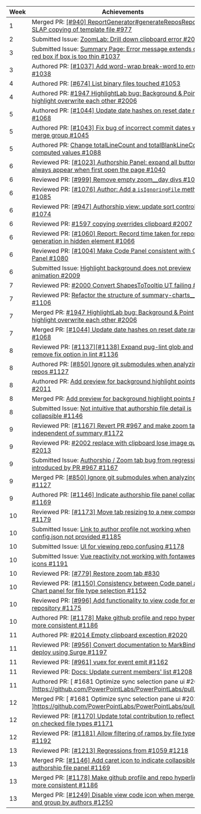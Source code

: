Week | Achievements
---- | ------------
1 | Merged PR: [ [#940] ReportGenerator#generateReposReport: SLAP copying of template file #977](https://github.com/reposense/RepoSense/pull/977)
2 | Submitted Issue: [ ZoomLab: Drill down clipboard error #2004 ](https://github.com/PowerPointLabs/PowerPointLabs/issues/2004)
3 | Submitted Issue: [ Summary Page: Error message extends out of red box if box is too thin #1037 ](https://github.com/reposense/RepoSense/issues/1037)
3 | Authored PR: [ [#1037] Add word-wrap break-word to error box #1038 ](https://github.com/reposense/RepoSense/pull/1038)
4 | Authored PR: [[#674] List binary files touched #1053](https://github.com/reposense/RepoSense/pull/1053)
4 | Authored PR: [ #1947 HighlightLab bug: Background & Point highlight overwrite each other #2006 ](https://github.com/PowerPointLabs/PowerPointLabs/pull/2006)
5 | Authored PR: [ [#1044] Update date hashes on reset date range #1068 ](https://github.com/reposense/RepoSense/pull/1068)
5 | Authored PR: [ [#1043] Fix bug of incorrect commit dates when merge group #1045 ](https://github.com/reposense/RepoSense/pull/1045)
5 | Authored PR: [ Change totalLineCount and totalBlankLineCount to computed values #1088 ](https://github.com/reposense/RepoSense/pull/1088)
6 | Reviewed PR: [ [#1023] Authorship Panel: expand all button always appear when first open the page #1040 ](https://github.com/reposense/RepoSense/pull/1040)
6 | Reviewed PR: [ [#999] Remove empty zoom__day divs #1000 ](https://github.com/reposense/RepoSense/pull/1000)
6 | Reviewed PR: [ [#1076] Author: Add a `isIgnoringFile` method #1085 ](https://github.com/reposense/RepoSense/pull/1085)
6 | Reviewed PR: [ [#947] Authorship view: update sort controls #1074 ](https://github.com/reposense/RepoSense/pull/1074)
6 | Reviewed PR: [ #1597 copying overrides clipboard #2007 ](https://github.com/PowerPointLabs/PowerPointLabs/pull/2007)
6 | Reviewed PR: [ [#1060] Report: Record time taken for report generation in hidden element #1066 ](https://github.com/reposense/RepoSense/pull/1066)
6 | Reviewed PR: [ [#1004] Make Code Panel consistent with Chart Panel #1080 ](https://github.com/reposense/RepoSense/pull/1080)
6 | Submitted Issue: [ Highlight background does not preview animation #2009 ](https://github.com/PowerPointLabs/PowerPointLabs/issues/2009)
7 | Reviewed PR: [ #2000 Convert ShapesToTooltip UT failing #2001 ](https://github.com/PowerPointLabs/PowerPointLabs/pull/2001)
7 | Reviewed PR: [ Refactor the structure of summary-charts__title #1106 ](https://github.com/reposense/RepoSense/pull/1106)
7 | Merged PR: [ #1947 HighlightLab bug: Background & Point highlight overwrite each other #2006 ](https://github.com/PowerPointLabs/PowerPointLabs/pull/2006)
7 | Merged PR: [ [#1044] Update date hashes on reset date range #1068 ](https://github.com/reposense/RepoSense/pull/1068)
8 | Reviewed PR: [ [#1137][#1138] Expand pug-lint glob and remove fix option in lint #1136 ](https://github.com/reposense/RepoSense/pull/1136)
8 | Authored PR: [ [#850] Ignore git submodules when analyzing repos #1127 ](https://github.com/reposense/RepoSense/pull/1127)
8 | Authored PR: [ Add preview for background highlight points #2011 ](https://github.com/PowerPointLabs/PowerPointLabs/pull/2011)
8 | Merged PR: [ Add preview for background highlight points #2011 ](https://github.com/PowerPointLabs/PowerPointLabs/pull/2011)
8 | Submitted Issue: [ Not intuitive that authorship file detail is collapsible #1146 ](https://github.com/reposense/RepoSense/issues/1146)
9 | Reviewed PR: [ [#1167] Revert PR #967 and make zoom tab independent of summary #1172 ](https://github.com/reposense/RepoSense/pull/1172)
9 | Reviewed PR: [ #2002 replace with clipboard lose image quality #2013 ](https://github.com/PowerPointLabs/PowerPointLabs/pull/2013)
9 | Submitted Issue: [ Authorship / Zoom tab bug from regressions introduced by PR #967 #1167 ](https://github.com/reposense/RepoSense/issues/1167)
9 | Merged PR: [ [#850] Ignore git submodules when analyzing repos #1127 ](https://github.com/reposense/RepoSense/pull/1127)
9 | Authored PR: [ [#1146] Indicate authorship file panel collapsable #1169 ](https://github.com/reposense/RepoSense/pull/1169)
10 | Reviewed PR: [ [#1173] Move tab resizing to a new component #1179 ](https://github.com/reposense/RepoSense/pull/1179)
10 | Submitted Issue: [ Link to author profile not working when config.json not provided #1185 ](https://github.com/reposense/RepoSense/issues/1185)
10 | Submitted Issue: [ UI for viewing repo confusing #1178 ](https://github.com/reposense/RepoSense/issues/1178)
10 | Submitted Issue: [ Vue reactivity not working with fontawesome icons #1191 ](https://github.com/reposense/RepoSense/issues/1191)
10 | Reviewed PR: [ [#779] Restore zoom tab #830 ](https://github.com/reposense/RepoSense/pull/830)
10 | Reviewed PR: [ [#1150] Consistency between Code panel and Chart panel for file type selection #1152 ](https://github.com/reposense/RepoSense/pull/1152)
10 | Reviewed PR: [ [#996] Add functionality to view code for entire repository #1175 ](https://github.com/reposense/RepoSense/pull/1175)
10 | Authored PR: [ [#1178] Make github profile and repo hyperlinks more consistent #1186 ](https://github.com/reposense/RepoSense/pull/1186)
11 | Authored PR: [ #2014 Empty clipboard exception #2020 ](https://github.com/PowerPointLabs/PowerPointLabs/pull/2020)
11 | Reviewed PR: [ [#956] Convert documentation to MarkBind and deploy using Surge #1197 ](https://github.com/reposense/RepoSense/pull/1197)
11 | Reviewed PR: [ [#961] vuex for event emit #1162 ](https://github.com/reposense/RepoSense/pull/1162)
11 | Reviewed PR: [ Docs: Update current members' list #1208 ](https://github.com/reposense/RepoSense/pull/1208)
11 | Authored PR: [ #1681 Optimize sync selection pane ui #2019 ]https://github.com/PowerPointLabs/PowerPointLabs/pull/2019)
12 | Merged PR: [ #1681 Optimize sync selection pane ui #2019 ]https://github.com/PowerPointLabs/PowerPointLabs/pull/2019)
12 | Reviewed PR: [ [#1170] Update total contribution to reflect based on checked file types #1171 ](https://github.com/reposense/RepoSense/pull/1171)
12 | Reviewed PR: [ [#1181] Allow filtering of ramps by file type #1192 ](https://github.com/reposense/RepoSense/pull/1192)
13 | Reviewed PR: [ [#1213] Regressions from #1059 #1218 ](https://github.com/reposense/RepoSense/pull/1218)
13 | Merged PR: [ [#1146] Add caret icon to indicate collapsible authorship file panel #1169 ](https://github.com/reposense/RepoSense/pull/1169)
13 | Merged PR: [ [#1178] Make github profile and repo hyperlinks more consistent #1186 ](https://github.com/reposense/RepoSense/pull/1186)
13 | Merged PR: [ [#1249] Disable view code icon when merge group and group by authors #1250 ](https://github.com/reposense/RepoSense/pull/1250)
